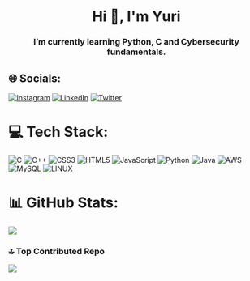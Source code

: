 <h1 align="center">Hi 👋, I'm Yuri</h1>
<h3 align="center">I’m currently learning Python, C and Cybersecurity fundamentals.</h3>


## 🌐 Socials:
[![Instagram](https://img.shields.io/badge/Instagram-%23E4405F.svg?logo=Instagram&logoColor=white)](https://instagram.com/instagram.com/vanel___y) [![LinkedIn](https://img.shields.io/badge/LinkedIn-%230077B5.svg?logo=linkedin&logoColor=white)](https://linkedin.com/in/linkedin.com/in/yuri-delgado/) [![Twitter](https://img.shields.io/badge/Twitter-%231DA1F2.svg?logo=Twitter&logoColor=white)](https://twitter.com/twitter.com/vanel___y) 

# 💻 Tech Stack:
![C](https://img.shields.io/badge/c-%2300599C.svg?style=for-the-badge&logo=c&logoColor=white) ![C++](https://img.shields.io/badge/c++-%2300599C.svg?style=for-the-badge&logo=c%2B%2B&logoColor=white) ![CSS3](https://img.shields.io/badge/css3-%231572B6.svg?style=for-the-badge&logo=css3&logoColor=white) ![HTML5](https://img.shields.io/badge/html5-%23E34F26.svg?style=for-the-badge&logo=html5&logoColor=white) ![JavaScript](https://img.shields.io/badge/javascript-%23323330.svg?style=for-the-badge&logo=javascript&logoColor=%23F7DF1E) ![Python](https://img.shields.io/badge/python-3670A0?style=for-the-badge&logo=python&logoColor=ffdd54) ![Java](https://img.shields.io/badge/java-%23ED8B00.svg?style=for-the-badge&logo=java&logoColor=white) ![AWS](https://img.shields.io/badge/AWS-%23FF9900.svg?style=for-the-badge&logo=amazon-aws&logoColor=white) ![MySQL](https://img.shields.io/badge/mysql-%2300f.svg?style=for-the-badge&logo=mysql&logoColor=white) ![LINUX](https://img.shields.io/badge/Linux-FCC624?style=for-the-badge&logo=linux&logoColor=black)
# 📊 GitHub Stats:
![](https://github-readme-streak-stats.herokuapp.com/?user=vaneldoga&theme=dark&hide_border=true)

### 🔝 Top Contributed Repo
![](https://github-contributor-stats.vercel.app/api?username=vaneldoga&limit=5&theme=tokyonight&combine_all_yearly_contributions=true)

<!-- Proudly created with GPRM ( https://gprm.itsvg.in ) -->
